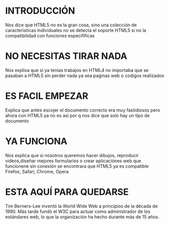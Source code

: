 # INTRODUCCIÓN 
Nos dice que HTML5 no es la gran cosa, sino una colección de caracteristicas individuales
no se detecta el soporte HTML5 si no la compatibilidad con funciones especifíficas
# NO NECESITAS TIRAR NADA
Nos explixa que si ya tenias trabajos en HTML4 no importaba que se pasaban a HTML5 sin perder nada
ya sea paginas web o codigos realizados
# ES FACIL EMPEZAR 
Explica que antes escojer el documento correcto era muy fastidiosos pero ahora con HTML5 ya no es asi 
por q nos dice que solo hay un tipo de documento <!DOCTYPE html>
# YA FUNCIONA 
Nos explica que si nosotros queremos hacer dibujos, reproducir videos,diseñar mejores formularios
o crear aplicaciónes web que funcionene sin conexión se encontrara que HTML5 ya es compatible
Firefox, Safari, Chrome, Opera
# ESTA AQUÍ PARA QUEDARSE
Tim Berners-Lee inventó la World Wide Web a principios de la década de 1990. Más tarde fundó el W3C para actuar como administrador de los estándares web, lo que la organización ha hecho durante más de 15 años.
